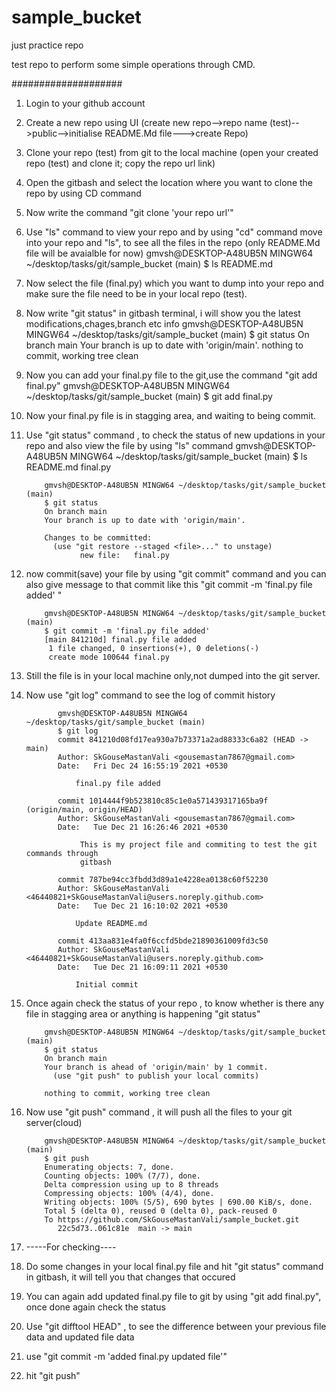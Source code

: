 # sample_bucket
just practice repo

test repo to perform some simple operations through CMD.

####################
1. Login to your github account
2. Create a new repo using UI
   (create new repo-->repo name (test)-->public-->initialise README.Md file--->create Repo)
3. Clone your repo (test) from git to the local machine
  (open your created repo (test) and clone it; copy the repo url link)
4. Open the gitbash and select the location where you want to clone the repo by using CD command
5. Now write the command "git clone 'your repo url'"
6. Use "ls" command to view your repo and by using "cd" command move into your repo and "ls", to see all the files in the repo (only README.Md file will be avaialble for now)
            gmvsh@DESKTOP-A48UB5N MINGW64 ~/desktop/tasks/git/sample_bucket (main)
            $ ls
            README.md

8. Now select the file (final.py) which you want to dump into your repo and make sure the file need to be in your local repo (test).
9. Now write "git status" in gitbash terminal, i will show you the latest modifications,chages,branch etc info
            gmvsh@DESKTOP-A48UB5N MINGW64 ~/desktop/tasks/git/sample_bucket (main)
            $ git status
            On branch main
            Your branch is up to date with 'origin/main'.
            nothing to commit, working tree clean

11. Now you can add your final.py file to the git,use the command "git add final.py"
            gmvsh@DESKTOP-A48UB5N MINGW64 ~/desktop/tasks/git/sample_bucket (main)
            $ git add final.py
13. Now your final.py file is in stagging area, and waiting to being commit.
14. Use "git status" command , to check the status of new updations in your repo and also view the file by using "ls" command
            gmvsh@DESKTOP-A48UB5N MINGW64 ~/desktop/tasks/git/sample_bucket (main)
            $ ls
            README.md  final.py 
            
            gmvsh@DESKTOP-A48UB5N MINGW64 ~/desktop/tasks/git/sample_bucket (main)
            $ git status
            On branch main
            Your branch is up to date with 'origin/main'.

            Changes to be committed:
              (use "git restore --staged <file>..." to unstage)
                    new file:   final.py


16. now commit(save) your file by using "git commit" command and you can also give message to that commit like this "git commit -m 'final.py file added' "

            gmvsh@DESKTOP-A48UB5N MINGW64 ~/desktop/tasks/git/sample_bucket (main)
            $ git commit -m 'final.py file added'
            [main 841210d] final.py file added
             1 file changed, 0 insertions(+), 0 deletions(-)
             create mode 100644 final.py

18. Still the file is in your local machine only,not dumped into the git server.
19. Now use "git log" command to see the log of commit history

               gmvsh@DESKTOP-A48UB5N MINGW64 ~/desktop/tasks/git/sample_bucket (main)
               $ git log
               commit 841210d08fd17ea930a7b73371a2ad88333c6a82 (HEAD -> main)
               Author: SkGouseMastanVali <gousemastan7867@gmail.com>
               Date:   Fri Dec 24 16:55:19 2021 +0530

                   final.py file added

               commit 1014444f9b523810c85c1e0a571439317165ba9f (origin/main, origin/HEAD)
               Author: SkGouseMastanVali <gousemastan7867@gmail.com>
               Date:   Tue Dec 21 16:26:46 2021 +0530

                    This is my project file and commiting to test the git commands through
                    gitbash

               commit 787be94cc3fbdd3d89a1e4228ea0138c60f52230
               Author: SkGouseMastanVali <46440821+SkGouseMastanVali@users.noreply.github.com>
               Date:   Tue Dec 21 16:10:02 2021 +0530

                   Update README.md

               commit 413aa831e4fa0f6ccfd5bde21890361009fd3c50
               Author: SkGouseMastanVali <46440821+SkGouseMastanVali@users.noreply.github.com>
               Date:   Tue Dec 21 16:09:11 2021 +0530

                   Initial commit

21. Once again check the status of your repo , to know whether is there any file in stagging area or anything is happening "git status"

            gmvsh@DESKTOP-A48UB5N MINGW64 ~/desktop/tasks/git/sample_bucket (main)
            $ git status
            On branch main
            Your branch is ahead of 'origin/main' by 1 commit.
              (use "git push" to publish your local commits)

            nothing to commit, working tree clean

23. Now use "git push" command , it will push all the files to your git server(cloud)

            gmvsh@DESKTOP-A48UB5N MINGW64 ~/desktop/tasks/git/sample_bucket (main)
            $ git push
            Enumerating objects: 7, done.
            Counting objects: 100% (7/7), done.
            Delta compression using up to 8 threads
            Compressing objects: 100% (4/4), done.
            Writing objects: 100% (5/5), 690 bytes | 690.00 KiB/s, done.
            Total 5 (delta 0), reused 0 (delta 0), pack-reused 0
            To https://github.com/SkGouseMastanVali/sample_bucket.git
               22c5d73..061c81e  main -> main



25. -----For checking----
26. Do some changes in your local final.py file and hit "git status" command in gitbash, it will tell you that changes that occured
27. You can again add updated final.py file to git by using "git add final.py", once done again check the status
28. Use "git difftool HEAD" , to see the difference between your previous file data and updated file data
29. use "git commit -m 'added final.py updated file'"
30. hit "git push"

